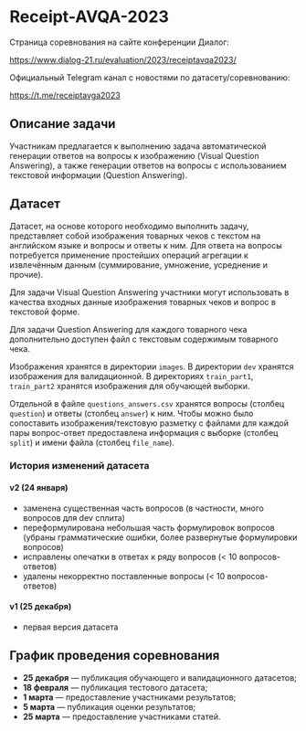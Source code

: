 # Receipt-AVQA-2023

Страница соревнования на сайте конференции Диалог:

https://www.dialog-21.ru/evaluation/2023/receiptavqa2023/

Официальный Telegram канал с новостями по датасету/соревнованию:

https://t.me/receiptavga2023

## Описание задачи

Участникам предлагается к выполнению задача автоматической генерации ответов на вопросы к изображению (Visual Question Answering), а также генерации ответов на вопросы с использованием текстовой информации (Question Answering).
## Датасет 

Датасет, на основе которого необходимо выполнить задачу, представляет собой изображения товарных чеков с текстом на английском языке и вопросы и ответы к ним.  Для ответа на вопросы потребуется применение простейших операций агрегации к извлечённым данным (суммирование, умножение, усреднение и прочие).

Для задачи Visual Question Answering участники могут использовать в качества входных данные изображения товарных чеков и вопрос в текстовой форме.

Для задачи Question Answering для каждого товарного чека дополнительно доступен файл с текстовым содержимым товарного чека. 

Изображения хранятся в директории `images`. В директории `dev` хранятся изображения для валидационной. В директориях `train_part1`, `train_part2` хранятся изображения для обучающей выборки.

Отдельной в файле `questions_answers.csv` хранятся вопросы (столбец `question`) и ответы (столбец `answer`) к ним. Чтобы можно было сопоставить изображения/текстовую разметку с файлами для каждой пары вопрос-ответ предоставлена информация с выборке (столбец `split`) и имени файла (столбец `file_name`).

### История изменений датасета

#### v2 (24 января)

- заменена существенная часть вопросов (в частности, много вопросов для dev сплита)
- переформулирована небольшая часть формулировок вопросов (убраны грамматические ошибки, более развернутые формулировки вопросов)
- исправлены опечатки в ответах к ряду вопросов (< 10 вопросов-ответов)
- удалены некорректно поставленные вопросы (< 10 вопросов-ответов)

#### v1 (25 декабря)

- первая версия датасета

## График проведения соревнования

* **25 декабря** — публикация обучающего и валидационного датасетов;
* **18 февраля** — публикация тестового датасета;
* **1 марта** — предоставление участниками результатов;
* **5 марта** — публикация оценки результатов;
* **25 марта** — предоставление участниками статей.


